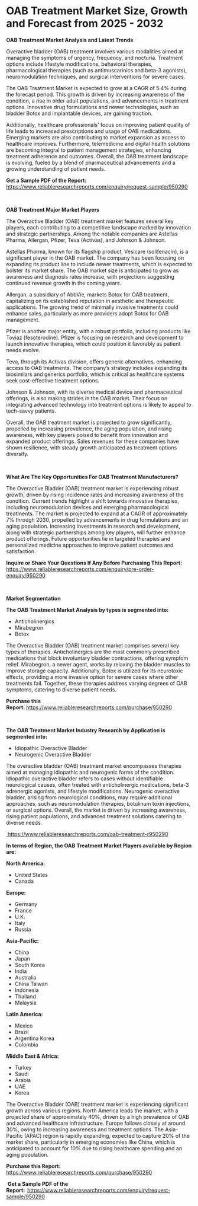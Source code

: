 <p><h1>OAB Treatment Market Size, Growth and Forecast from 2025 - 2032</h1></p><p><strong>OAB Treatment Market Analysis and Latest Trends</strong></p>
<p><p>Overactive bladder (OAB) treatment involves various modalities aimed at managing the symptoms of urgency, frequency, and nocturia. Treatment options include lifestyle modifications, behavioral therapies, pharmacological therapies (such as antimuscarinics and beta-3 agonists), neuromodulation techniques, and surgical interventions for severe cases. </p><p>The OAB Treatment Market is expected to grow at a CAGR of 5.4% during the forecast period. This growth is driven by increasing awareness of the condition, a rise in older adult populations, and advancements in treatment options. Innovative drug formulations and newer technologies, such as bladder Botox and implantable devices, are gaining traction. </p><p>Additionally, healthcare professionals' focus on improving patient quality of life leads to increased prescriptions and usage of OAB medications. Emerging markets are also contributing to market expansion as access to healthcare improves. Furthermore, telemedicine and digital health solutions are becoming integral to patient management strategies, enhancing treatment adherence and outcomes. Overall, the OAB treatment landscape is evolving, fueled by a blend of pharmaceutical advancements and a growing understanding of patient needs.</p></p>
<p><strong>Get a Sample PDF of the Report:&nbsp;</strong> <a href="https://www.reliableresearchreports.com/enquiry/request-sample/950290?utm_campaign=2215&utm_medium=2&utm_source=Github&utm_content=ia&utm_term=17042025&utm_id=oab-treatment">https://www.reliableresearchreports.com/enquiry/request-sample/950290</a></p>
<p>&nbsp;</p>
<p><strong>OAB Treatment Major Market Players</strong></p>
<p><p>The Overactive Bladder (OAB) treatment market features several key players, each contributing to a competitive landscape marked by innovation and strategic partnerships. Among the notable companies are Astellas Pharma, Allergan, Pfizer, Teva (Activas), and Johnson & Johnson.</p><p>Astellas Pharma, known for its flagship product, Vesicare (solifenacin), is a significant player in the OAB market. The company has been focusing on expanding its product line to include newer treatments, which is expected to bolster its market share. The OAB market size is anticipated to grow as awareness and diagnosis rates increase, with projections suggesting continued revenue growth in the coming years.</p><p>Allergan, a subsidiary of AbbVie, markets Botox for OAB treatment, capitalizing on its established reputation in aesthetic and therapeutic applications. The growing trend of minimally invasive treatments could enhance sales, particularly as more providers adopt Botox for OAB management.</p><p>Pfizer is another major entity, with a robust portfolio, including products like Toviaz (fesoterodine). Pfizer is focusing on research and development to launch innovative therapies, which could position it favorably as patient needs evolve.</p><p>Teva, through its Activas division, offers generic alternatives, enhancing access to OAB treatments. The company’s strategy includes expanding its biosimilars and generics portfolio, which is critical as healthcare systems seek cost-effective treatment options.</p><p>Johnson & Johnson, with its diverse medical device and pharmaceutical offerings, is also making strides in the OAB market. Their focus on integrating advanced technology into treatment options is likely to appeal to tech-savvy patients.</p><p>Overall, the OAB treatment market is projected to grow significantly, propelled by increasing prevalence, the aging population, and rising awareness, with key players poised to benefit from innovation and expanded product offerings. Sales revenues for these companies have shown resilience, with steady growth anticipated as treatment options diversify.</p></p>
<p>&nbsp;</p>
<p><strong>What Are The Key Opportunities For OAB Treatment Manufacturers?</strong></p>
<p><p>The Overactive Bladder (OAB) treatment market is experiencing robust growth, driven by rising incidence rates and increasing awareness of the condition. Current trends highlight a shift towards innovative therapies, including neuromodulation devices and emerging pharmacological treatments. The market is projected to expand at a CAGR of approximately 7% through 2030, propelled by advancements in drug formulations and an aging population. Increasing investments in research and development, along with strategic partnerships among key players, will further enhance product offerings. Future opportunities lie in targeted therapies and personalized medicine approaches to improve patient outcomes and satisfaction.</p></p>
<p><strong>Inquire or Share Your Questions If Any Before Purchasing This Report:</strong> <a href="https://www.reliableresearchreports.com/enquiry/pre-order-enquiry/950290?utm_campaign=2215&utm_medium=2&utm_source=Github&utm_content=ia&utm_term=17042025&utm_id=oab-treatment">https://www.reliableresearchreports.com/enquiry/pre-order-enquiry/950290</a></p>
<p>&nbsp;</p>
<p><strong>Market Segmentation</strong></p>
<p><strong>The OAB Treatment Market Analysis by types is segmented into:</strong></p>
<p><ul><li>Anticholinergics</li><li>Mirabegron</li><li>Botox</li></ul></p>
<p><p>The Overactive Bladder (OAB) treatment market comprises several key types of therapies. Anticholinergics are the most commonly prescribed medications that block involuntary bladder contractions, offering symptom relief. Mirabegron, a newer agent, works by relaxing the bladder muscles to improve storage capacity. Additionally, Botox is utilized for its neurotoxic effects, providing a more invasive option for severe cases where other treatments fail. Together, these therapies address varying degrees of OAB symptoms, catering to diverse patient needs.</p></p>
<p><strong>Purchase this Report:&nbsp;</strong><a href="https://www.reliableresearchreports.com/purchase/950290?utm_campaign=2215&utm_medium=2&utm_source=Github&utm_content=ia&utm_term=17042025&utm_id=oab-treatment">https://www.reliableresearchreports.com/purchase/950290</a></p>
<p>&nbsp;</p>
<p><strong>The OAB Treatment Market Industry Research by Application is segmented into:</strong></p>
<p><ul><li>Idiopathic Overactive Bladder</li><li>Neurogenic Overactive Bladder</li></ul></p>
<p><p>The overactive bladder (OAB) treatment market encompasses therapies aimed at managing idiopathic and neurogenic forms of the condition. Idiopathic overactive bladder refers to cases without identifiable neurological causes, often treated with anticholinergic medications, beta-3 adrenergic agonists, and lifestyle modifications. Neurogenic overactive bladder, arising from neurological conditions, may require additional approaches, such as neuromodulation therapies, botulinum toxin injections, or surgical options. Overall, the market is driven by increasing awareness, rising patient populations, and advanced treatment solutions catering to diverse needs.</p></p>
<p><a href="https://www.reliableresearchreports.com/oab-treatment-r950290?utm_campaign=2215&utm_medium=2&utm_source=Github&utm_content=ia&utm_term=17042025&utm_id=oab-treatment">&nbsp;https://www.reliableresearchreports.com/oab-treatment-r950290</a></p>
<p><strong>In terms of Region, the OAB Treatment Market Players available by Region are:</strong></p>
<p>
    <p> <strong> North America: </strong>
        <ul>
            <li>United States</li>
            <li>Canada</li>
        </ul>
        </p> 
    <p> <strong> Europe: </strong>
        <ul>
            <li>Germany</li>
            <li>France</li>
            <li>U.K.</li>
            <li>Italy</li>
            <li>Russia</li>
        </ul>
        </p> 
    <p> <strong> Asia-Pacific: </strong>
        <ul>
            <li>China</li>
            <li>Japan</li>
            <li>South Korea</li>
            <li>India</li>
            <li>Australia</li>
            <li>China Taiwan</li>
            <li>Indonesia</li>
            <li>Thailand</li>
            <li>Malaysia</li>
        </ul>
        </p> 
    <p> <strong> Latin America: </strong>
        <ul>
            <li>Mexico</li>
            <li>Brazil</li>
            <li>Argentina Korea</li>
            <li>Colombia</li>
        </ul>
        </p> 
    <p> <strong> Middle East & Africa: </strong>
        <ul>
            <li>Turkey</li>
            <li>Saudi</li>
            <li>Arabia</li>
            <li>UAE</li>
            <li>Korea</li>
        </ul>
    </p>
    </p>
<p><p>The Overactive Bladder (OAB) treatment market is experiencing significant growth across various regions. North America leads the market, with a projected share of approximately 40%, driven by a high prevalence of OAB and advanced healthcare infrastructure. Europe follows closely at around 30%, owing to increasing awareness and treatment options. The Asia-Pacific (APAC) region is rapidly expanding, expected to capture 20% of the market share, particularly in emerging economies like China, which is anticipated to account for 10% due to rising healthcare spending and an aging population.</p></p>
<p><strong>Purchase this Report: </strong><a href="https://www.reliableresearchreports.com/purchase/950290?utm_campaign=2215&utm_medium=2&utm_source=Github&utm_content=ia&utm_term=17042025&utm_id=oab-treatment">https://www.reliableresearchreports.com/purchase/950290</a></p>
<p>&nbsp;<strong>Get a Sample PDF of the Report:&nbsp;&nbsp;</strong><a href="https://www.reliableresearchreports.com/enquiry/request-sample/950290?utm_campaign=2215&utm_medium=2&utm_source=Github&utm_content=ia&utm_term=17042025&utm_id=oab-treatment">https://www.reliableresearchreports.com/enquiry/request-sample/950290</a></p>
<p><strong></strong></p>
<p><p></p><p></p><p></p></p>